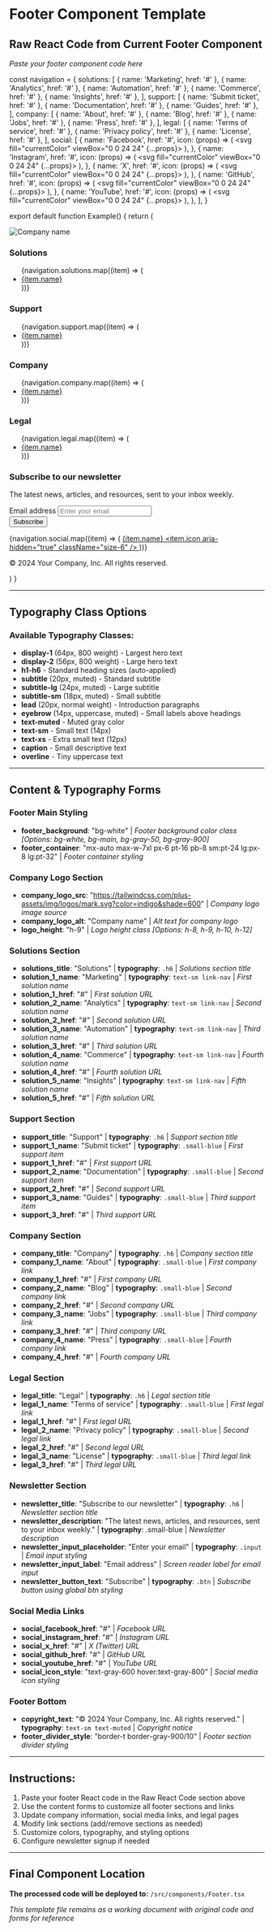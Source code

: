 # Footer Component Template

## Raw React Code from Current Footer Component
*Paste your footer component code here*

const navigation = {
  solutions: [
    { name: 'Marketing', href: '#' },
    { name: 'Analytics', href: '#' },
    { name: 'Automation', href: '#' },
    { name: 'Commerce', href: '#' },
    { name: 'Insights', href: '#' },
  ],
  support: [
    { name: 'Submit ticket', href: '#' },
    { name: 'Documentation', href: '#' },
    { name: 'Guides', href: '#' },
  ],
  company: [
    { name: 'About', href: '#' },
    { name: 'Blog', href: '#' },
    { name: 'Jobs', href: '#' },
    { name: 'Press', href: '#' },
  ],
  legal: [
    { name: 'Terms of service', href: '#' },
    { name: 'Privacy policy', href: '#' },
    { name: 'License', href: '#' },
  ],
  social: [
    {
      name: 'Facebook',
      href: '#',
      icon: (props) => (
        <svg fill="currentColor" viewBox="0 0 24 24" {...props}>
          <path
            fillRule="evenodd"
            d="M22 12c0-5.523-4.477-10-10-10S2 6.477 2 12c0 4.991 3.657 9.128 8.438 9.878v-6.987h-2.54V12h2.54V9.797c0-2.506 1.492-3.89 3.777-3.89 1.094 0 2.238.195 2.238.195v2.46h-1.26c-1.243 0-1.63.771-1.63 1.562V12h2.773l-.443 2.89h-2.33v6.988C18.343 21.128 22 16.991 22 12z"
            clipRule="evenodd"
          />
        </svg>
      ),
    },
    {
      name: 'Instagram',
      href: '#',
      icon: (props) => (
        <svg fill="currentColor" viewBox="0 0 24 24" {...props}>
          <path
            fillRule="evenodd"
            d="M12.315 2c2.43 0 2.784.013 3.808.06 1.064.049 1.791.218 2.427.465a4.902 4.902 0 011.772 1.153 4.902 4.902 0 011.153 1.772c.247.636.416 1.363.465 2.427.048 1.067.06 1.407.06 4.123v.08c0 2.643-.012 2.987-.06 4.043-.049 1.064-.218 1.791-.465 2.427a4.902 4.902 0 01-1.153 1.772 4.902 4.902 0 01-1.772 1.153c-.636.247-1.363.416-2.427.465-1.067.048-1.407.06-4.123.06h-.08c-2.643 0-2.987-.012-4.043-.06-1.064-.049-1.791-.218-2.427-.465a4.902 4.902 0 01-1.772-1.153 4.902 4.902 0 01-1.153-1.772c-.247-.636-.416-1.363-.465-2.427-.047-1.024-.06-1.379-.06-3.808v-.63c0-2.43.013-2.784.06-3.808.049-1.064.218-1.791.465-2.427a4.902 4.902 0 011.153-1.772A4.902 4.902 0 015.45 2.525c.636-.247 1.363-.416 2.427-.465C8.901 2.013 9.256 2 11.685 2h.63zm-.081 1.802h-.468c-2.456 0-2.784.011-3.807.058-.975.045-1.504.207-1.857.344-.467.182-.8.398-1.15.748-.35.35-.566.683-.748 1.15-.137.353-.3.882-.344 1.857-.047 1.023-.058 1.351-.058 3.807v.468c0 2.456.011 2.784.058 3.807.045.975.207 1.504.344 1.857.182.466.399.8.748 1.15.35.35.683.566 1.15.748.353.137.882.3 1.857.344 1.054.048 1.37.058 4.041.058h.08c2.597 0 2.917-.01 3.96-.058.976-.045 1.505-.207 1.858-.344.466-.182.8-.398 1.15-.748.35-.35.566-.683.748-1.15.137-.353.3-.882.344-1.857.048-1.055.058-1.37.058-4.041v-.08c0-2.597-.01-2.917-.058-3.96-.045-.976-.207-1.505-.344-1.858a3.097 3.097 0 00-.748-1.15 3.098 3.098 0 00-1.15-.748c-.353-.137-.882-.3-1.857-.344-1.023-.047-1.351-.058-3.807-.058zM12 6.865a5.135 5.135 0 110 10.27 5.135 5.135 0 010-10.27zm0 1.802a3.333 3.333 0 100 6.666 3.333 3.333 0 000-6.666zm5.338-3.205a1.2 1.2 0 110 2.4 1.2 1.2 0 010-2.4z"
            clipRule="evenodd"
          />
        </svg>
      ),
    },
    {
      name: 'X',
      href: '#',
      icon: (props) => (
        <svg fill="currentColor" viewBox="0 0 24 24" {...props}>
          <path d="M13.6823 10.6218L20.2391 3H18.6854L12.9921 9.61788L8.44486 3H3.2002L10.0765 13.0074L3.2002 21H4.75404L10.7663 14.0113L15.5685 21H20.8131L13.6819 10.6218H13.6823ZM11.5541 13.0956L10.8574 12.0991L5.31391 4.16971H7.70053L12.1742 10.5689L12.8709 11.5655L18.6861 19.8835H16.2995L11.5541 13.096V13.0956Z" />
        </svg>
      ),
    },
    {
      name: 'GitHub',
      href: '#',
      icon: (props) => (
        <svg fill="currentColor" viewBox="0 0 24 24" {...props}>
          <path
            fillRule="evenodd"
            d="M12 2C6.477 2 2 6.484 2 12.017c0 4.425 2.865 8.18 6.839 9.504.5.092.682-.217.682-.483 0-.237-.008-.868-.013-1.703-2.782.605-3.369-1.343-3.369-1.343-.454-1.158-1.11-1.466-1.11-1.466-.908-.62.069-.608.069-.608 1.003.07 1.531 1.032 1.531 1.032.892 1.53 2.341 1.088 2.91.832.092-.647.35-1.088.636-1.338-2.22-.253-4.555-1.113-4.555-4.951 0-1.093.39-1.988 1.029-2.688-.103-.253-.446-1.272.098-2.65 0 0 .84-.27 2.75 1.026A9.564 9.564 0 0112 6.844c.85.004 1.705.115 2.504.337 1.909-1.296 2.747-1.027 2.747-1.027.546 1.379.202 2.398.1 2.651.64.7 1.028 1.595 1.028 2.688 0 3.848-2.339 4.695-4.566 4.943.359.309.678.92.678 1.855 0 1.338-.012 2.419-.012 2.747 0 .268.18.58.688.482A10.019 10.019 0 0022 12.017C22 6.484 17.522 2 12 2z"
            clipRule="evenodd"
          />
        </svg>
      ),
    },
    {
      name: 'YouTube',
      href: '#',
      icon: (props) => (
        <svg fill="currentColor" viewBox="0 0 24 24" {...props}>
          <path
            fillRule="evenodd"
            d="M19.812 5.418c.861.23 1.538.907 1.768 1.768C21.998 8.746 22 12 22 12s0 3.255-.418 4.814a2.504 2.504 0 0 1-1.768 1.768c-1.56.419-7.814.419-7.814.419s-6.255 0-7.814-.419a2.505 2.505 0 0 1-1.768-1.768C2 15.255 2 12 2 12s0-3.255.417-4.814a2.507 2.507 0 0 1 1.768-1.768C5.744 5 11.998 5 11.998 5s6.255 0 7.814.418ZM15.194 12 10 15V9l5.194 3Z"
            clipRule="evenodd"
          />
        </svg>
      ),
    },
  ],
}

export default function Example() {
  return (
    <footer className="bg-white">
      <div className="mx-auto max-w-7xl px-6 pt-16 pb-8 sm:pt-24 lg:px-8 lg:pt-32">
        <div className="xl:grid xl:grid-cols-3 xl:gap-8">
          <img
            alt="Company name"
            src="https://tailwindcss.com/plus-assets/img/logos/mark.svg?color=indigo&shade=600"
            className="h-9"
          />
          <div className="mt-16 grid grid-cols-2 gap-8 xl:col-span-2 xl:mt-0">
            <div className="md:grid md:grid-cols-2 md:gap-8">
              <div>
                <h3 className="text-sm/6 font-semibold text-gray-900">Solutions</h3>
                <ul role="list" className="mt-6 space-y-4">
                  {navigation.solutions.map((item) => (
                    <li key={item.name}>
                      <a href={item.href} className="text-sm/6 text-gray-600 hover:text-gray-900">
                        {item.name}
                      </a>
                    </li>
                  ))}
                </ul>
              </div>
              <div className="mt-10 md:mt-0">
                <h3 className="text-sm/6 font-semibold text-gray-900">Support</h3>
                <ul role="list" className="mt-6 space-y-4">
                  {navigation.support.map((item) => (
                    <li key={item.name}>
                      <a href={item.href} className="text-sm/6 text-gray-600 hover:text-gray-900">
                        {item.name}
                      </a>
                    </li>
                  ))}
                </ul>
              </div>
            </div>
            <div className="md:grid md:grid-cols-2 md:gap-8">
              <div>
                <h3 className="text-sm/6 font-semibold text-gray-900">Company</h3>
                <ul role="list" className="mt-6 space-y-4">
                  {navigation.company.map((item) => (
                    <li key={item.name}>
                      <a href={item.href} className="text-sm/6 text-gray-600 hover:text-gray-900">
                        {item.name}
                      </a>
                    </li>
                  ))}
                </ul>
              </div>
              <div className="mt-10 md:mt-0">
                <h3 className="text-sm/6 font-semibold text-gray-900">Legal</h3>
                <ul role="list" className="mt-6 space-y-4">
                  {navigation.legal.map((item) => (
                    <li key={item.name}>
                      <a href={item.href} className="text-sm/6 text-gray-600 hover:text-gray-900">
                        {item.name}
                      </a>
                    </li>
                  ))}
                </ul>
              </div>
            </div>
          </div>
        </div>
        <div className="mt-16 border-t border-gray-900/10 pt-8 sm:mt-20 lg:mt-24 lg:flex lg:items-center lg:justify-between">
          <div>
            <h3 className="text-sm/6 font-semibold text-gray-900">Subscribe to our newsletter</h3>
            <p className="mt-2 text-sm/6 text-gray-600">
              The latest news, articles, and resources, sent to your inbox weekly.
            </p>
          </div>
          <form className="mt-6 sm:flex sm:max-w-md lg:mt-0">
            <label htmlFor="email-address" className="sr-only">
              Email address
            </label>
            <input
              id="email-address"
              name="email-address"
              type="email"
              required
              placeholder="Enter your email"
              autoComplete="email"
              className="w-full min-w-0 rounded-md bg-white px-3 py-1.5 text-base text-gray-900 outline-1 -outline-offset-1 outline-gray-300 placeholder:text-gray-400 focus:outline-2 focus:-outline-offset-2 focus-visible:outline-indigo-600 sm:w-56 sm:text-sm/6"
            />
            <div className="mt-4 sm:mt-0 sm:ml-4 sm:shrink-0">
              <button
                type="submit"
                className="flex w-full items-center justify-center rounded-md bg-indigo-600 px-3 py-2 text-sm font-semibold text-white shadow-xs hover:bg-indigo-500 focus-visible:outline-2 focus-visible:outline-offset-2 focus-visible:outline-indigo-600"
              >
                Subscribe
              </button>
            </div>
          </form>
        </div>
        <div className="mt-8 border-t border-gray-900/10 pt-8 md:flex md:items-center md:justify-between">
          <div className="flex gap-x-6 md:order-2">
            {navigation.social.map((item) => (
              <a key={item.name} href={item.href} className="text-gray-600 hover:text-gray-800">
                <span className="sr-only">{item.name}</span>
                <item.icon aria-hidden="true" className="size-6" />
              </a>
            ))}
          </div>
          <p className="mt-8 text-sm/6 text-gray-600 md:order-1 md:mt-0">
            &copy; 2024 Your Company, Inc. All rights reserved.
          </p>
        </div>
      </div>
    </footer>
  )
}



---

## Typography Class Options

### Available Typography Classes:
- **display-1** (64px, 800 weight) - Largest hero text
- **display-2** (56px, 800 weight) - Large hero text  
- **h1-h6** - Standard heading sizes (auto-applied)
- **subtitle** (20px, muted) - Standard subtitle
- **subtitle-lg** (24px, muted) - Large subtitle  
- **subtitle-sm** (18px, muted) - Small subtitle
- **lead** (20px, normal weight) - Introduction paragraphs
- **eyebrow** (14px, uppercase, muted) - Small labels above headings
- **text-muted** - Muted gray color
- **text-sm** - Small text (14px)
- **text-xs** - Extra small text (12px)
- **caption** - Small descriptive text
- **overline** - Tiny uppercase text

---

## Content & Typography Forms

### Footer Main Styling
- **footer_background**: "bg-white" | *Footer background color class* *[Options: bg-white, bg-main, bg-gray-50, bg-gray-900]*
- **footer_container**: "mx-auto max-w-7xl px-6 pt-16 pb-8 sm:pt-24 lg:px-8 lg:pt-32" | *Footer container styling*

### Company Logo Section
- **company_logo_src**: "https://tailwindcss.com/plus-assets/img/logos/mark.svg?color=indigo&shade=600" | *Company logo image source*
- **company_logo_alt**: "Company name" | *Alt text for company logo*
- **logo_height**: "h-9" | *Logo height class* *[Options: h-8, h-9, h-10, h-12]*

### Solutions Section
- **solutions_title**: "Solutions" | **typography**: `.h6` | *Solutions section title*
- **solution_1_name**: "Marketing" | **typography**: `text-sm link-nav` | *First solution name*
- **solution_1_href**: "#" | *First solution URL*
- **solution_2_name**: "Analytics" | **typography**: `text-sm link-nav` | *Second solution name*
- **solution_2_href**: "#" | *Second solution URL*
- **solution_3_name**: "Automation" | **typography**: `text-sm link-nav` | *Third solution name*
- **solution_3_href**: "#" | *Third solution URL*
- **solution_4_name**: "Commerce" | **typography**: `text-sm link-nav` | *Fourth solution name*
- **solution_4_href**: "#" | *Fourth solution URL*
- **solution_5_name**: "Insights" | **typography**: `text-sm link-nav` | *Fifth solution name*
- **solution_5_href**: "#" | *Fifth solution URL*

### Support Section
- **support_title**: "Support" | **typography**: `.h6` | *Support section title*
- **support_1_name**: "Submit ticket" | **typography**: `.small-blue` | *First support item*
- **support_1_href**: "#" | *First support URL*
- **support_2_name**: "Documentation" | **typography**: `.small-blue` | *Second support item*
- **support_2_href**: "#" | *Second support URL*
- **support_3_name**: "Guides" | **typography**: `.small-blue` | *Third support item*
- **support_3_href**: "#" | *Third support URL*

### Company Section
- **company_title**: "Company" | **typography**: `.h6` | *Company section title*
- **company_1_name**: "About" | **typography**: `.small-blue` | *First company link*
- **company_1_href**: "#" | *First company URL*
- **company_2_name**: "Blog" | **typography**: `.small-blue` | *Second company link*
- **company_2_href**: "#" | *Second company URL*
- **company_3_name**: "Jobs" | **typography**: `.small-blue` | *Third company link*
- **company_3_href**: "#" | *Third company URL*
- **company_4_name**: "Press" | **typography**: `.small-blue` | *Fourth company link*
- **company_4_href**: "#" | *Fourth company URL*

### Legal Section
- **legal_title**: "Legal" | **typography**: `.h6` | *Legal section title*
- **legal_1_name**: "Terms of service" | **typography**: `.small-blue` | *First legal link*
- **legal_1_href**: "#" | *First legal URL*
- **legal_2_name**: "Privacy policy" | **typography**: `.small-blue` | *Second legal link*
- **legal_2_href**: "#" | *Second legal URL*
- **legal_3_name**: "License" | **typography**: `.small-blue` | *Third legal link*
- **legal_3_href**: "#" | *Third legal URL*

### Newsletter Section
- **newsletter_title**: "Subscribe to our newsletter" | **typography**: `.h6` | *Newsletter section title*
- **newsletter_description**: "The latest news, articles, and resources, sent to your inbox weekly." | **typography**: .small-blue | *Newsletter description*
- **newsletter_input_placeholder**: "Enter your email" | **typography**: `.input` | *Email input styling*
- **newsletter_input_label**: "Email address" | *Screen reader label for email input*
- **newsletter_button_text**: "Subscribe" | **typography**: `.btn` | *Subscribe button using global btn styling*

### Social Media Links
- **social_facebook_href**: "#" | *Facebook URL*
- **social_instagram_href**: "#" | *Instagram URL*  
- **social_x_href**: "#" | *X (Twitter) URL*
- **social_github_href**: "#" | *GitHub URL*
- **social_youtube_href**: "#" | *YouTube URL*
- **social_icon_style**: "text-gray-600 hover:text-gray-800" | *Social media icon styling*

### Footer Bottom
- **copyright_text**: "© 2024 Your Company, Inc. All rights reserved." | **typography**: `text-sm text-muted` | *Copyright notice*
- **footer_divider_style**: "border-t border-gray-900/10" | *Footer section divider styling*

---

## Instructions:
1. Paste your footer React code in the Raw React Code section above
2. Use the content forms to customize all footer sections and links
3. Update company information, social media links, and legal pages
4. Modify link sections (add/remove sections as needed)
5. Customize colors, typography, and styling options
6. Configure newsletter signup if needed

---

## Final Component Location
**The processed code will be deployed to:** `/src/components/Footer.tsx`

*This template file remains as a working document with original code and forms for reference*